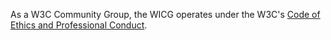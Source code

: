 As a W3C Community Group, the WICG operates under the W3C's [Code of Ethics and Professional Conduct](http://www.w3.org/Consortium/cepc/).
